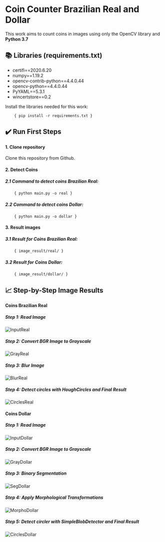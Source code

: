 # Coin Counter Brazilian Real and Dollar
This work aims to count coins in images using only the OpenCV library and **Python 3.7**

## :books: Libraries (requirements.txt)
- certifi==2020.6.20
- numpy==1.19.2
- opencv-contrib-python==4.4.0.44
- opencv-python==4.4.0.44
- PyYAML==5.3.1
- wincertstore==0.2

Install the libraries needed for this work:

        { pip install -r requirements.txt }        

## :heavy_check_mark: Run First Steps

#### 1. Clone repository
Clone this repository from Github. 

#### 2. Detect Coins
##### 2.1 Command to detect coins Brazilian Real:
        { python main.py -o real }

##### 2.2 Command to detect coins Dollar:
        { python main.py -o dollar }

#### 3. Result images
##### 3.1 Result for Coins Brazilian Real:
        { image_result/real/ }

##### 3.2 Result for Coins Dollar:
        { image_result/dollar/ }


## :chart_with_upwards_trend: Step-by-Step Image Results
#### Coins Brazilian Real
##### Step 1: Read Image
![InputReal](https://github.com/eduardocarnunes/coin_counter/blob/main/image_result/real/image_input.jpg)

##### Step 2: Convert BGR Image to Grayscale
![GrayReal](https://github.com/eduardocarnunes/coin_counter/blob/main/image_result/real/image_gray.jpg)

##### Step 3: Blur Image
![BlurReal](https://github.com/eduardocarnunes/coin_counter/blob/main/image_result/real/image_blur.jpg)

##### Step 4: Detect circles with HoughCircles and Final Result
![CirclesReal](https://github.com/eduardocarnunes/coin_counter/blob/main/image_result/real/real_result.jpg)

#### Coins Dollar
##### Step 1: Read Image
![InputDollar](https://github.com/eduardocarnunes/coin_counter/blob/main/image_result/dollar/image_input.jpg)

##### Step 2: Convert BGR Image to Grayscale
![GrayDollar](https://github.com/eduardocarnunes/coin_counter/blob/main/image_result/dollar/image_gray.jpg)

##### Step 3: Binary Segmentation
![SegDollar](https://github.com/eduardocarnunes/coin_counter/blob/main/image_result/dollar/image_segmentation.jpg)

##### Step 4: Apply Morphological Transformations
![MorphoDollar](https://github.com/eduardocarnunes/coin_counter/blob/main/image_result/dollar/image_morphological.jpg)

##### Step 5: Detect circler with SimpleBlobDetector and Final Result
![CirclesDollar](https://github.com/eduardocarnunes/coin_counter/blob/main/image_result/dollar/dolar_result.jpg)

